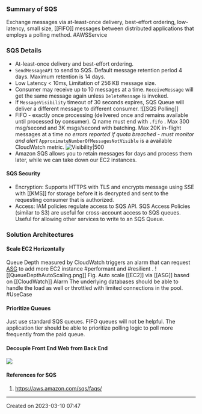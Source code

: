 ### Summary of SQS
Exchange messages via at-least-once delivery, best-effort ordering, low-latency, small size, [[FIFO]] messages between distributed applications that employs a polling method. #AWSService 
### SQS Details
- At-least-once delivery and best-effort ordering.
- `SendMessageAPI` to send to SQS. Default message retention period 4 days. Maximum retention is 14 days.
- Low Latency < 10ms, Limitation of 256 KB message size.
- Consumer may receive up to 10 messages at a time. `ReceiveMessage` will get the same message again unless `DeleteMessage` is invoked. 
- If `MessageVisibility` timeout of 30 seconds expires, SQS Queue will deliver a different message to different consumer.
![[SQS Polling]]
- FIFO - exactly once processing (delivered once and remains available until processed by consumer). Q name must end with `.fifo` . Max 300 msg/second and 3K msgs/second with batching. Max 20K in-flight messages at a time *no errors reported if quota breached - must monitor and alert* `ApproximateNumberOfMessagesNotVisible` is a available CloudWatch metric.
![Visibility|500](https://docs.aws.amazon.com/images/AWSSimpleQueueService/latest/SQSDeveloperGuide/images/sqs-visibility-timeout-diagram.png)
- Amazon SQS allows you to retain messages for days and process them later, while we can take down our EC2 instances.
#### SQS Security
- Encryption: Supports HTTPS with TLS and encrypts message using SSE with [[KMS]] for storage before it is decrypted and sent to the requesting consumer that is authorized.
- Access: IAM policies regulate access to SQS API. SQS Access Policies (similar to S3) are useful for cross-account access to SQS queues. Useful for allowing other services to write to an SQS Queue.

### Solution Architectures
#### Scale EC2 Horizontally
Queue Depth measured by CloudWatch triggers an alarm that can request [ASG](ASG.md) to add more EC2 instance #performant and #resilient .
![[QueueDepthAutoScaling.png]]
Fig. Auto scale [[EC2]] via [[ASG]] based on [[CloudWatch]] Alarm
The underlying databases should be able to handle the load as well or throttled with limited connections in the pool.  
#UseCase 

#### Prioritize Queues
Just use standard SQS queues. FIFO queues will not be helpful. The application tier should be able to prioritize polling logic to poll more frequently from the paid queue.

#### Decouple Front End Web from Back End
![](sqs-decouple-architecture.png)
#### References for SQS
1. https://aws.amazon.com/sqs/faqs/

---
Created on 2023-03-10 07:47